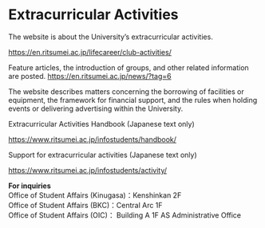 # Extracurricular Activities

The website is about the University’s extracurricular activities.

<https://en.ritsumei.ac.jp/lifecareer/club-activities/>

Feature articles, the introduction of groups, and other related information are posted.
<https://en.ritsumei.ac.jp/news/?tag=6>

  

The website describes matters concerning the borrowing of facilities or equipment, the framework for financial support, and the rules when holding events or delivering advertising within the University.

Extracurricular Activities Handbook (Japanese text only)

<https://www.ritsumei.ac.jp/infostudents/handbook/>

Support for extracurricular activities (Japanese text only)

<https://www.ritsumei.ac.jp/infostudents/activity/>

**For inquiries**  
Office of Student Affairs (Kinugasa)：Kenshinkan 2F  
Office of Student Affairs (BKC)：Central Arc 1F  
Office of Student Affairs (OIC)： Building A 1F AS Administrative Office